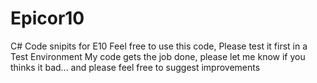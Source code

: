 # Epicor10
C# Code snipits for E10
Feel free to use this code, Please test it first in a Test Environment 
My code gets the job done, please let me know if you thinks it bad... and please feel free to suggest improvements 
